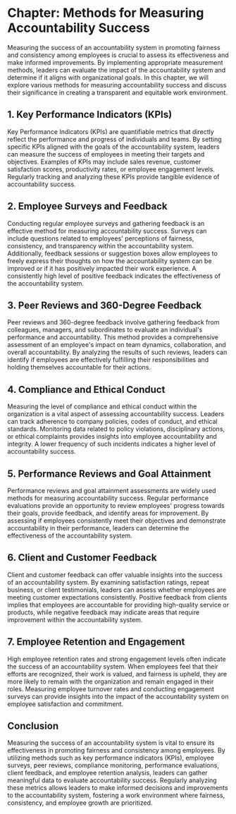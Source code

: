 Chapter: Methods for Measuring Accountability Success
=====================================================

Measuring the success of an accountability system in promoting fairness and consistency among employees is crucial to assess its effectiveness and make informed improvements. By implementing appropriate measurement methods, leaders can evaluate the impact of the accountability system and determine if it aligns with organizational goals. In this chapter, we will explore various methods for measuring accountability success and discuss their significance in creating a transparent and equitable work environment.

**1. Key Performance Indicators (KPIs)**
----------------------------------------

Key Performance Indicators (KPIs) are quantifiable metrics that directly reflect the performance and progress of individuals and teams. By setting specific KPIs aligned with the goals of the accountability system, leaders can measure the success of employees in meeting their targets and objectives. Examples of KPIs may include sales revenue, customer satisfaction scores, productivity rates, or employee engagement levels. Regularly tracking and analyzing these KPIs provide tangible evidence of accountability success.

**2. Employee Surveys and Feedback**
------------------------------------

Conducting regular employee surveys and gathering feedback is an effective method for measuring accountability success. Surveys can include questions related to employees' perceptions of fairness, consistency, and transparency within the accountability system. Additionally, feedback sessions or suggestion boxes allow employees to freely express their thoughts on how the accountability system can be improved or if it has positively impacted their work experience. A consistently high level of positive feedback indicates the effectiveness of the accountability system.

**3. Peer Reviews and 360-Degree Feedback**
-------------------------------------------

Peer reviews and 360-degree feedback involve gathering feedback from colleagues, managers, and subordinates to evaluate an individual's performance and accountability. This method provides a comprehensive assessment of an employee's impact on team dynamics, collaboration, and overall accountability. By analyzing the results of such reviews, leaders can identify if employees are effectively fulfilling their responsibilities and holding themselves accountable for their actions.

**4. Compliance and Ethical Conduct**
-------------------------------------

Measuring the level of compliance and ethical conduct within the organization is a vital aspect of assessing accountability success. Leaders can track adherence to company policies, codes of conduct, and ethical standards. Monitoring data related to policy violations, disciplinary actions, or ethical complaints provides insights into employee accountability and integrity. A lower frequency of such incidents indicates a higher level of accountability success.

**5. Performance Reviews and Goal Attainment**
----------------------------------------------

Performance reviews and goal attainment assessments are widely used methods for measuring accountability success. Regular performance evaluations provide an opportunity to review employees' progress towards their goals, provide feedback, and identify areas for improvement. By assessing if employees consistently meet their objectives and demonstrate accountability in their performance, leaders can determine the effectiveness of the accountability system.

**6. Client and Customer Feedback**
-----------------------------------

Client and customer feedback can offer valuable insights into the success of an accountability system. By examining satisfaction ratings, repeat business, or client testimonials, leaders can assess whether employees are meeting customer expectations consistently. Positive feedback from clients implies that employees are accountable for providing high-quality service or products, while negative feedback may indicate areas that require improvement within the accountability system.

**7. Employee Retention and Engagement**
----------------------------------------

High employee retention rates and strong engagement levels often indicate the success of an accountability system. When employees feel that their efforts are recognized, their work is valued, and fairness is upheld, they are more likely to remain with the organization and remain engaged in their roles. Measuring employee turnover rates and conducting engagement surveys can provide insights into the impact of the accountability system on employee satisfaction and commitment.

**Conclusion**
--------------

Measuring the success of an accountability system is vital to ensure its effectiveness in promoting fairness and consistency among employees. By utilizing methods such as key performance indicators (KPIs), employee surveys, peer reviews, compliance monitoring, performance evaluations, client feedback, and employee retention analysis, leaders can gather meaningful data to evaluate accountability success. Regularly analyzing these metrics allows leaders to make informed decisions and improvements to the accountability system, fostering a work environment where fairness, consistency, and employee growth are prioritized.
